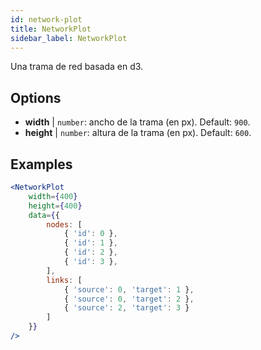 ```yaml
---
id: network-plot
title: NetworkPlot
sidebar_label: NetworkPlot
---
```


Una trama de red basada en d3.

## Options

* __width__ | `number`: ancho de la trama (en px). Default: `900`.
* __height__ | `number`: altura de la trama (en px). Default: `600`.


## Examples

```jsx live
<NetworkPlot
    width={400}
    height={400}
    data={{
        nodes: [
            { 'id': 0 },
            { 'id': 1 },
            { 'id': 2 },
            { 'id': 3 },
        ],
        links: [
            { 'source': 0, 'target': 1 },
            { 'source': 0, 'target': 2 },
            { 'source': 2, 'target': 3 }
        ]
    }}
/>
``` 

